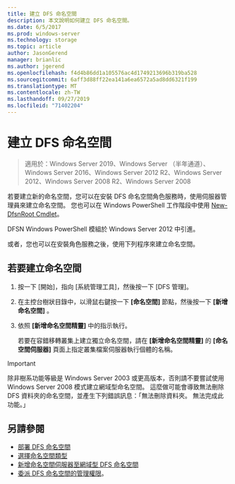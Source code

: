 ```yaml
---
title: 建立 DFS 命名空間
description: 本文說明如何建立 DFS 命名空間。
ms.date: 6/5/2017
ms.prod: windows-server
ms.technology: storage
ms.topic: article
author: JasonGerend
manager: brianlic
ms.author: jgerend
ms.openlocfilehash: f4d4b86dd1a105576ac4d1749213696b319ba528
ms.sourcegitcommit: 6aff3d88ff22ea141a6ea6572a5ad8dd6321f199
ms.translationtype: MT
ms.contentlocale: zh-TW
ms.lasthandoff: 09/27/2019
ms.locfileid: "71402204"
---
```

# <a name="create-a-dfs-namespace"></a>建立 DFS 命名空間

> 適用於：Windows Server 2019、Windows Server （半年通道）、Windows Server 2016、Windows Server 2012 R2、Windows Server 2012、Windows Server 2008 R2、Windows Server 2008

若要建立新的命名空間，您可以在安裝 DFS 命名空間角色服務時，使用伺服器管理員來建立命名空間。 您也可以在 Windows PowerShell 工作階段中使用 [New-DfsnRoot Cmdlet](https://docs.microsoft.com/powershell/module/dfsn/new-dfsnroot)。 

DFSN Windows PowerShell 模組於 Windows Server 2012 中引進。 

或者，您也可以在安裝角色服務之後，使用下列程序來建立命名空間。

## <a name="to-create-a-namespace"></a>若要建立命名空間

1.  按一下 [開始]，指向 [系統管理工具]，然後按一下 [DFS 管理]。

2.  在主控台樹狀目錄中，以滑鼠右鍵按一下 **\[命名空間\]** 節點，然後按一下 **\[新增命名空間\]** 。

3.  依照 **\[新增命名空間精靈\]** 中的指示執行。

    若要在容錯移轉叢集上建立獨立命名空間，請在 **\[新增命名空間精靈\]** 的 **\[命名空間伺服器\]** 頁面上指定叢集檔案伺服器執行個體的名稱。

> [!IMPORTANT]
> 除非樹系功能等級是 Windows Server 2003 或更高版本，否則請不要嘗試使用 Windows Server 2008 模式建立網域型命名空間。 這麼做可能會導致無法刪除 DFS 資料夾的命名空間，並產生下列錯誤訊息：「無法刪除資料夾。 無法完成此功能。」

## <a name="see-also"></a>另請參閱

-   [部署 DFS 命名空間](deploying-dfs-namespaces.md)
-   [選擇命名空間類型](choose-a-namespace-type.md)
-   [新增命名空間伺服器至網域型 DFS 命名空間](add-namespace-servers-to-a-domain-based-dfs-namespace.md)
-   [委派 DFS 命名空間的管理權限](delegate-management-permissions-for-dfs-namespaces.md)。


